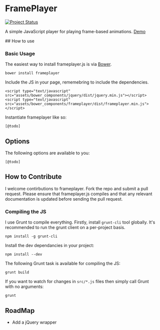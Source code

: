 # FramePlayer

[![Project Status](http://stillmaintained.com/hellopablo/frameplayer.png)](https://stillmaintained.com/hellopablo/frameplayer)

A simple JavaScript player for playing frame-based animations. [Demo](http://hellopablo.github.io/frameplayer)

## How to use

### Basic Usage

The easiest way to install frameplayer.js is via [Bower](http://bower.io).

    bower install frameplayer

Include the JS in your page, rememebring to include the dependencies.

    <script type="text/javascript" src="assets/bower_components/jquery/dist/jquery.min.js"></script>
    <script type="text/javascript" src="assets/bower_components/frameplayer/dist/frameplayer.min.js"></script>

Instantiate frameplayer like so:

	[@todo]

## Options

The following options are available to you:

	[@todo]

## How to Contribute

I welcome contirbutions to frameplayer. Fork the repo and submit a pull request. Please ensure that frameplayer.js compiles and that any relevant documentation is updated before sending the pull request.

### Compiling the JS

I use Grunt to compile everything. Firstly, install `grunt-cli` tool globally. It's recommended to run the grunt client on a per-project basis.

    npm install -g grunt-cli

Install the dev dependancies in your project:

    npm install --dev

The following Grunt task is available for compiling the JS:

    grunt build

If you want to watch for changes in `src/*.js` files then simply call Grunt with no arguments:

    grunt

## RoadMap

- Add a jQuery wrapper